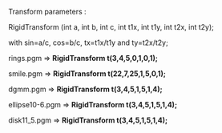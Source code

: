Transform parameters : 

RigidTransform (int a, int b, int c, int t1x, int t1y, int t2x, int t2y);

with sin=a/c, cos=b/c, tx=t1x/t1y and ty=t2x/t2y;

rings.pgm => **RigidTransform t(3,4,5,0,1,0,1);**

smile.pgm => **RigidTransform t(22,7,25,1,5,0,1);**

dgmm.pgm => **RigidTransform t(3,4,5,1,5,1,4);**

ellipse10-6.pgm => **RigidTransform t(3,4,5,1,5,1,4);**

disk11_5.pgm => **RigidTransform t(3,4,5,1,5,1,4);**
